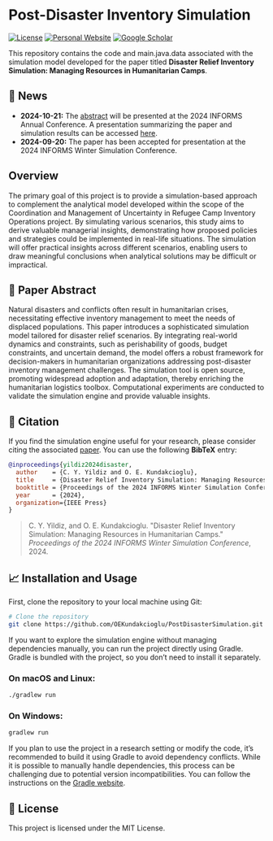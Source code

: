 # Post-Disaster Inventory Simulation
[![License](https://img.shields.io/badge/License-MIT-blue.svg)](https://opensource.org/licenses/MIT)
[![Personal Website](https://img.shields.io/badge/Kundakcioglu-Personal_Website-blue)](https://erhun.me)
[![Google Scholar](https://img.shields.io/badge/Kundakcioglu-Scholar_Profile-blue)](https://scholar.google.com/citations?user=k6NTKvsAAAAJ&hl=en)

This repository contains the code and main.java.data associated with the simulation model developed for the paper titled **Disaster Relief Inventory Simulation: Managing Resources in Humanitarian Camps**.

## 🚀 News
- **2024-10-21:** The [abstract](https://submissions.mirasmart.com/InformsAnnual2024/Itinerary/PresentationDetail.aspx?evdid=2259) will be presented at the 2024 INFORMS Annual Conference. A presentation summarizing the paper and simulation results can be accessed [here]().
- **2024-09-20:** The paper has been accepted for presentation at the 2024 INFORMS Winter Simulation Conference.

## Overview
The primary goal of this project is to provide a simulation-based approach to complement the analytical model developed within the scope of the Coordination and Management of Uncertainty in Refugee Camp Inventory Operations project. By simulating various scenarios, this study aims to derive valuable managerial insights, demonstrating how proposed policies and strategies could be implemented in real-life situations. The simulation will offer practical insights across different scenarios, enabling users to draw meaningful conclusions when analytical solutions may be difficult or impractical.

## 📄 Paper Abstract
Natural disasters and conflicts often result in humanitarian crises, necessitating effective inventory management to meet the needs of displaced populations. This paper introduces a sophisticated simulation model tailored for disaster relief scenarios. By integrating real-world dynamics and constraints, such as perishability of goods, budget constraints, and uncertain demand, the model offers a robust framework for decision-makers in humanitarian organizations addressing post-disaster inventory management challenges. The simulation tool is open source, promoting widespread adoption and adaptation, thereby enriching the humanitarian logistics toolbox. Computational experiments are conducted to validate the simulation engine and provide valuable insights.

## 📝 Citation

If you find the simulation engine useful for your research, please consider citing the associated [paper](). You can use the following **BibTeX** entry:

```bibtex
@inproceedings{yildiz2024disaster,
  author    = {C. Y. Yildiz and O. E. Kundakcioglu},
  title     = {Disaster Relief Inventory Simulation: Managing Resources in Humanitarian Camps},
  booktitle = {Proceedings of the 2024 INFORMS Winter Simulation Conference},
  year      = {2024},
  organization={IEEE Press}
}
```

> C. Y. Yildiz, and O. E. Kundakcioglu. "Disaster Relief Inventory Simulation: Managing Resources in Humanitarian Camps."
> *Proceedings of the 2024 INFORMS Winter Simulation Conference*, 2024.

## 📈 Installation and Usage 

First, clone the repository to your local machine using Git:

```bash
# Clone the repository
git clone https://github.com/OEKundakcioglu/PostDisasterSimulation.git
```

If you want to explore the simulation engine without managing dependencies manually, you can run the project directly 
using Gradle. Gradle is bundled with the project, so you don’t need to install it separately.

### On macOS and Linux:
```bash
./gradlew run
```
### On Windows:
```bash
gradlew run
```

If you plan to use the project in a research setting or modify the code, it’s recommended to build it using Gradle 
to avoid dependency conflicts. While it is possible to manually handle dependencies, this process can be challenging due 
to potential version incompatibilities. You can follow the instructions on the 
[Gradle website](https://docs.gradle.org/current/userguide/getting_started_eng.html).


## 📃 License
This project is licensed under the MIT License.